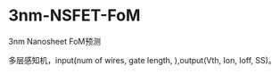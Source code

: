 # 3nm-NSFET-FoM

3nm Nanosheet FoM预测

多层感知机，input(num of wires, gate length, ),output(Vth, Ion, Ioff, SS)。
